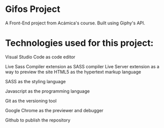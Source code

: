 # Gifos Project
A Front-End project from Acámica's course. Built using Giphy's API.
# Technologies used for this project:
Visual Studio Code as code editor

Live Sass Compiler extension as SASS compiler
Live Server extension as a way to preview the site
HTML5 as the hypertext markup language

SASS as the styling language

Javascript as the programming language

Git as the versioning tool

Google Chrome as the previewer and debugger

Github to publish the repository
